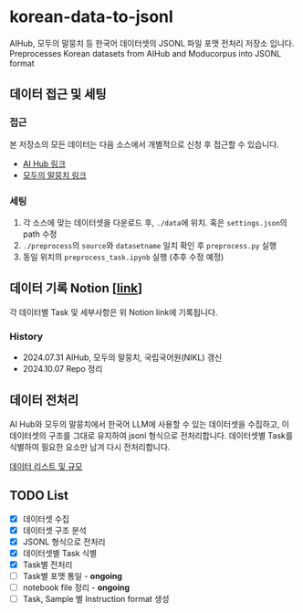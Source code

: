 # korean-data-to-jsonl
AIHub, 모두의 말뭉치 등 한국어 데이터셋의 JSONL 파일 포맷 전처리 저장소 입니다. \
Preprocesses Korean datasets from AIHub and Moducorpus into JSONL format 


## 데이터 접근 및 세팅
### 접근
본 저장소의 모든 데이터는 다음 소스에서 개별적으로 신청 후 접근할 수 있습니다. 
- [AI Hub 링크](https://aihub.or.kr/aihubdata/data/list.do?currMenu=115&topMenu=100)
- [모두의 말뭉치 링크](https://kli.korean.go.kr/corpus/main/requestMain.do?lang=ko)

### 세팅
1. 각 소스에 맞는 데이터셋을 다운로드 후, ```./data```에 위치. 혹은 ```settings.json```의 path 수정
2. ```./preprocess```의 ```source```와 ```datasetname``` 일치 확인 후 ```preprocess.py``` 실행
3. 동일 위치의 ```preprocess_task.ipynb``` 실행 (추후 수정 예정)

## 데이터 기록 Notion [[link](https://tropical-literature-93e.notion.site/118677e64fc4815dbed2c9eaef0d061b)]
각 데이터별 Task 및 세부사항은 위 Notion link에 기록됩니다. 

### History
- 2024.07.31 AIHub, 모두의 말뭉치, 국립국어원(NIKL) 갱신
- 2024.10.07 Repo 정리


## 데이터 전처리

AI Hub와 모두의 말뭉치에서 한국어 LLM에 사용할 수 있는 데이터셋을 수집하고, 
이 데이터셋의 구조를 그대로 유지하여 jsonl 형식으로 전처리합니다.
데이터셋별 Task를 식별하여 필요한 요소만 남겨 다시 전처리합니다. 

[데이터 리스트 및 규모](./jsonl_file_sizes.txt)

## TODO List

- [X] 데이터셋 수집
- [X] 데이터셋 구조 분석
- [X] JSONL 형식으로 전처리
- [X] 데이터셋별 Task 식별
- [X] Task별 전처리
- [ ] Task별 포맷 통일 - **ongoing**
- [ ] notebook file 정리 - **ongoing**
- [ ] Task, Sample 별 Instruction format 생성
